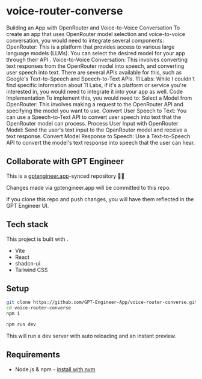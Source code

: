 # voice-router-converse

Building an App with OpenRouter and Voice-to-Voice Conversation
To create an app that uses OpenRouter model selection and voice-to-voice conversation, you would need to integrate several components:
OpenRouter: This is a platform that provides access to various large language models (LLMs). You can select the desired model for your app through their API 
.
Voice-to-Voice Conversation: This involves converting text responses from the OpenRouter model into speech, and converting user speech into text. There are several APIs available for this, such as Google's Text-to-Speech and Speech-to-Text APIs.
11 Labs: While I couldn't find specific information about 11 Labs, if it's a platform or service you're interested in, you would need to integrate it into your app as well.
Code Implementation
To implement this, you would need to:
Select a Model from OpenRouter: This involves making a request to the OpenRouter API and specifying the model you want to use.
Convert User Speech to Text: You can use a Speech-to-Text API to convert user speech into text that the OpenRouter model can process.
Process User Input with OpenRouter Model: Send the user's text input to the OpenRouter model and receive a text response.
Convert Model Response to Speech: Use a Text-to-Speech API to convert the model's text response into speech that the user can hear.

## Collaborate with GPT Engineer

This is a [gptengineer.app](https://gptengineer.app)-synced repository 🌟🤖

Changes made via gptengineer.app will be committed to this repo.

If you clone this repo and push changes, you will have them reflected in the GPT Engineer UI.

## Tech stack

This project is built with .

- Vite
- React
- shadcn-ui
- Tailwind CSS

## Setup

```sh
git clone https://github.com/GPT-Engineer-App/voice-router-converse.git
cd voice-router-converse
npm i
```

```sh
npm run dev
```

This will run a dev server with auto reloading and an instant preview.

## Requirements

- Node.js & npm - [install with nvm](https://github.com/nvm-sh/nvm#installing-and-updating)
